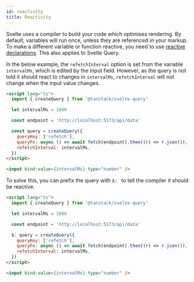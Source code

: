 ```yaml
---
id: reactivity
title: Reactivity
---
```


Svelte uses a compiler to build your code which optimises rendering. By default, variables will run once, unless they are referenced in your markup. To make a different variable or function reactive, you need to use [reactive declarations](https://svelte.dev/tutorial/reactive-declarations). This also applies to Svelte Query.

In the below example, the `refetchInterval` option is set from the variable `intervalMs`, which is edited by the input field. However, as the query is not told it should react to changes in `intervalMs`, `refetchInterval` will not change when the input value changes.

```markdown
<script lang="ts">
  import { createQuery } from '@tanstack/svelte-query'

  let intervalMs = 1000

  const endpoint = 'http://localhost:5173/api/data'

  const query = createQuery({
    queryKey: ['refetch'],
    queryFn: async () => await fetch(endpoint).then((r) => r.json()),
    refetchInterval: intervalMs,
  })
</script>

<input bind:value={intervalMs} type="number" />
```

To solve this, you can prefix the query with `$: ` to tell the compiler it should be reactive.

```markdown
<script lang="ts">
  import { createQuery } from '@tanstack/svelte-query'

  let intervalMs = 1000

  const endpoint = 'http://localhost:5173/api/data'

  $: query = createQuery({
    queryKey: ['refetch'],
    queryFn: async () => await fetch(endpoint).then((r) => r.json()),
    refetchInterval: intervalMs,
  })
</script>

<input bind:value={intervalMs} type="number" />
```
